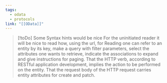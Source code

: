 ```yaml
---
tags:
  - odata
  - protocols
link: "[[OData]]"
---
```

> [!toDo] Some Syntax hints would be nice
> For the uninitiated reader it will be nice to read how, using the url, for Reading one can refer to an entity by its key, make a query with filter parameters, select the attributes one wants to retrieve, indicate the associations to expand and give instructions for paging. That the HTTP verb, according to RESTful application development, implies the action to be performed on the entity. That the request body of the HTTP request carries entity attributes for create and patch.
